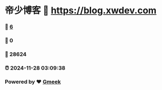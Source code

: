 # 帝少博客 :link: https://blog.xwdev.com 
### :page_facing_up: [6](https://blog.xwdev.com/tag.html) 
### :speech_balloon: 0 
### :hibiscus: 28624 
### :alarm_clock: 2024-11-28 03:09:38 
### Powered by :heart: [Gmeek](https://github.com/Meekdai/Gmeek)
